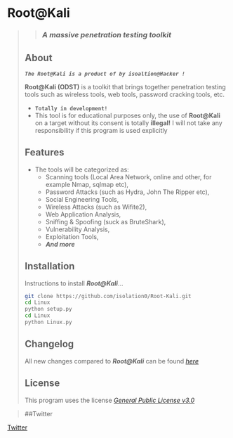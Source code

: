 # **Root@Kali**
> >  ### _**A massive penetration testing toolkit**_
> ## About
> _**`The Root@Kali is a product of by isoaltion@Hacker !`**_
>
>  **Root@Kali (ODST)** is a toolkit that brings together penetration testing tools such as wireless tools, web tools, password cracking tools, etc.
> * **`Totally in development!`**
> * This tool is for educational purposes only, the use of **Root@Kali** on a target without its consent is totally **illegal!** I will not take any responsibility if this program is used explicitly
> 
> ## Features
> * The tools will be categorized as: 
>   * Scanning tools (Local Area Network, online and other, for example Nmap, sqlmap etc), 
>   * Password Attacks (such as Hydra, John The Ripper etc), 
>   * Social Engineering Tools,
>   * Wireless Attacks (such as Wifite2),
>   * Web Application Analysis,
>   * Sniffing & Spoofing (suck as BruteShark),
>   * Vulnerability Analysis,
>   * Exploitation Tools,
>   * _**And more**_
> 
> ## Installation
> Instructions to install ***Root@Kali***...
> ```bash
> git clone https://github.com/isolation0/Root-Kali.git
> cd Linux
> python setup.py
> cd Linux
> python Linux.py
> ```
> ## Changelog
> All new changes compared to _**Root@Kali**_ can be found _[here](https://github.com/isolation0/Root-Kali)_
> 
> ## License 
> This program uses the license _[General Public License v3.0](https://github.com/isolation0/Root-Kali)_

> ##Twitter

[Twitter](https://twitter.com/iuexb?s=21)
